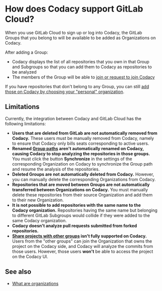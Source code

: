 # How does Codacy support GitLab Cloud?

When you use GitLab Cloud to sign up or log into Codacy, the GitLab Groups that you belong to will be available to be added as Organizations on Codacy.

After adding a Group:

-   Codacy displays the list of all repositories that you own in that Group and Subgroups so that you can add them to Codacy as repositories to be analyzed
-   The members of the Group will be able to [join or request to join Codacy](../../organizations/managing-people.md#joining)

If you have repositories that don't belong to any Group, you can still [add those on Codacy by choosing your "personal" organization](../../getting-started/codacy-quality-quickstart.md#choosing-organization).

## Limitations

Currently, the integration between Codacy and GitLab Cloud has the following limitations:

-   **Users that are deleted from GitLab are not automatically removed from Codacy.** These users must be manually removed from Codacy, namely to ensure that Codacy only bills seats corresponding to active users.
-   **Renamed [Group paths](https://docs.gitlab.com/ee/user/group/index.html#change-a-groups-path) aren't automatically renamed on Codacy, causing Codacy to stop analyzing the repositories in those groups.** You must click the button **Synchronize** in the settings of the corresponding Organization on Codacy to synchronize the Group path and resume the analysis of the repositories.
-   **Deleted Groups are not automatically deleted from Codacy.** However, you can manually delete the corresponding Organizations from Codacy.
-   **Repositories that are moved between Groups are not automatically transferred between Organizations on Codacy.** You must manually delete these repositories from their source Organization and add them to their new Organization.
-   **It is not possible to add repositories with the same name to the Codacy organization.** Repositories having the same name but belonging to different GitLab Subgroups would collide if they were added to the same Codacy organization.
-   **Codacy doesn't analyze pull requests submitted from forked repositories.**
-   **[Share projects with other groups](https://docs.gitlab.com/ee/user/project/members/share_project_with_groups.html) isn't fully supported on Codacy.** Users from the "other groups" can join the Organization that owns the project on the Codacy side, and Codacy will analyze the commits from those users. However, those users **won't** be able to access the project on the Codacy UI.

## See also

-   [What are organizations](../../organizations/what-are-organizations.md)
